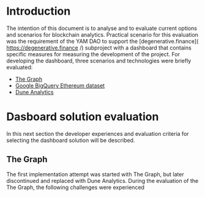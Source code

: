 # Introduction 
The intention of this document is to analyse and to evaluate current options and scenarios for blockchain analytics. 
Practical scenario for this evaluation was the requirement of the YAM DAO to support the [degenerative.finance]( https://degenerative.finance /) subproject with a dashboard that contains specific measures for measuring the development of the project. 
For developing the dashboard, three scenarios and technologies were briefly evaluated: 

* [The Graph]( https://thegraph.com/)
* [Google BigQuery Ethereum dataset](https://cloud.google.com/blog/products/data-analytics/ethereum-bigquery-public-dataset-smart-contract-analytics)
* [Dune Analytics](https://duneanalytics.com/)

# Dasboard solution evaluation 
In this next section the developer experiences and evaluation criteria for selecting the dashboard solution will be described. 

## The Graph 
The first implementation attempt was started with The Graph, but later discontinued and replaced with Dune Analytics. 
 During the evaluation of the The Graph, the following challenges were experienced 

